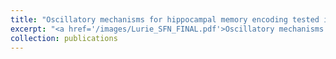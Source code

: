 ```yaml
---
title: "Oscillatory mechanisms for hippocampal memory encoding tested in humans."
excerpt: "<a href='/images/Lurie_SFN_FINAL.pdf'>Oscillatory mechanisms for hippocampal memory encoding tested in humans.</a> (2019, Society for Neuroscience)"
collection: publications
---
```

